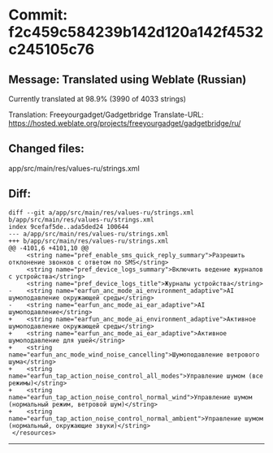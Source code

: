 # Commit: f2c459c584239b142d120a142f4532c245105c76
## Message: Translated using Weblate (Russian)

Currently translated at 98.9% (3990 of 4033 strings)

Translation: Freeyourgadget/Gadgetbridge
Translate-URL: https://hosted.weblate.org/projects/freeyourgadget/gadgetbridge/ru/
## Changed files:
app/src/main/res/values-ru/strings.xml

## Diff:
```
diff --git a/app/src/main/res/values-ru/strings.xml b/app/src/main/res/values-ru/strings.xml
index 9cefaf5de..ada5ded24 100644
--- a/app/src/main/res/values-ru/strings.xml
+++ b/app/src/main/res/values-ru/strings.xml
@@ -4101,6 +4101,10 @@
     <string name="pref_enable_sms_quick_reply_summary">Разрешить отклонение звонков с ответом по SMS</string>
     <string name="pref_device_logs_summary">Включить ведение журналов с устройства</string>
     <string name="pref_device_logs_title">Журналы устройства</string>
-    <string name="earfun_anc_mode_ai_environment_adaptive">AI шумоподавление окружающей среды</string>
-    <string name="earfun_anc_mode_ai_ear_adaptive">AI шумоподавление</string>
+    <string name="earfun_anc_mode_ai_environment_adaptive">Активное шумоподавление окружающей среды</string>
+    <string name="earfun_anc_mode_ai_ear_adaptive">Активное шумоподавление для ушей</string>
+    <string name="earfun_anc_mode_wind_noise_cancelling">Шумоподавление ветрового шума</string>
+    <string name="earfun_tap_action_noise_control_all_modes">Управление шумом (все режимы)</string>
+    <string name="earfun_tap_action_noise_control_normal_wind">Управление шумом (нормальный режим, ветровой шум)</string>
+    <string name="earfun_tap_action_noise_control_normal_ambient">Управление шумом (нормальный, окружающие звуки)</string>
 </resources>
```
-----------------------------------
